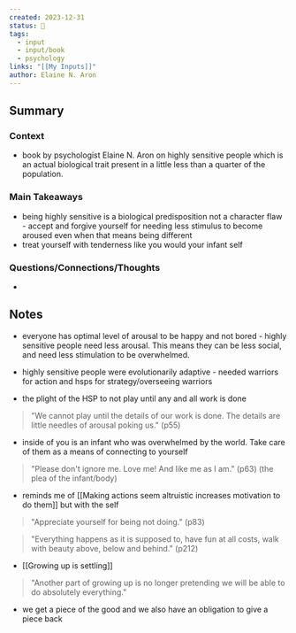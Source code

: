 ```yaml
---
created: 2023-12-31
status: 🔴
tags:
  - input
  - input/book
  - psychology
links: "[[My Inputs]]"
author: Elaine N. Aron
---
```

## Summary
### Context
- book by psychologist Elaine N. Aron on highly sensitive people which is an actual biological trait present in a little less than a quarter of the population.
### Main Takeaways
- being highly sensitive is a biological predisposition not a character flaw - accept and forgive yourself for needing less stimulus to become aroused even when that means being different
- treat yourself with tenderness like you would your infant self
### Questions/Connections/Thoughts
- 
## Notes
- everyone has optimal level of arousal to be happy and not bored - highly sensitive people need less arousal. This means they can be less social, and need less stimulation to be overwhelmed.

- highly sensitive people were evolutionarily adaptive - needed warriors for action and hsps for strategy/overseeing warriors

- the plight of the HSP to not play until any and all work is done
> "We cannot play until the details of our work is done. The details are little needles of arousal poking us." (p55)

- inside of you is an infant who was overwhelmed by the world. Take care of them as a means of connecting to yourself 
> "Please don't ignore me. Love me! And like me as I am." (p63) (the plea of the infant/body)
- reminds me of [[Making actions seem altruistic increases motivation to do them]] but with the self

> "Appreciate yourself for being not doing." (p83)

> "Everything happens as it is supposed to, have fun at all costs, walk with beauty above, below and behind." (p212)

- [[Growing up is settling]]
> "Another part of growing up is no longer pretending we will be able to do absolutely everything." 
- we get a piece of the good and we also have an obligation to give a piece back